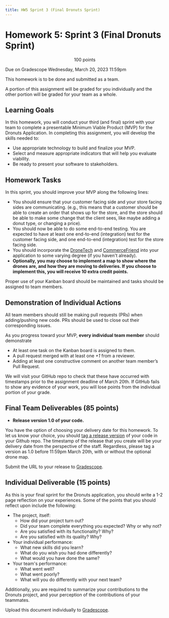 ```yaml
---
title: HW5 Sprint 3 (Final Dronuts Sprint)
---
```


# Homework 5: Sprint 3 (Final Dronuts Sprint)


<p style="text-align: center;">
100 points<br/>

Due on Gradescope Wednesday, March 20, 2023 11:59pm<br/>

This homework is to be done and submitted as a team.<br/>

A portion of this assignment will be graded for you individually and the other
portion will be graded for your team as a whole.<br/>
</p>

## Learning Goals

In this homework, you will conduct your third (and final) sprint with your team
to complete a presentable Minimum Viable Product (MVP) for the Dronuts
Application. In completing this assignment, you will develop the skills needed
to:

- Use appropriate technology to build and finalize your MVP.
- Select and measure appropriate indicators that will help you evaluate
  viability.
- Be ready to present your software to stakeholders.

## Homework Tasks

In this sprint, you should improve your MVP along the following lines:

- You should ensure that your customer facing side and your store facing sides
are communicating. (e.g., this means that a customer should be able to create an
order that shows up for the store, and the store should be able to make some
change that the client sees, like maybe adding a donut type, or changing a
price).
- You should now be able to do some end-to-end testing. You are expected to have
at least one end-to-end (integration) test for the customer facing side, and one
end-to-end (integration) test for the store facing side.
- You should incorporate the [DroneTech](https://cmu-17-356.github.io/project/drone_api/)
and [CommerceFriend](https://cmu-17-356.github.io/project/credit_api/) into your
application to some varying degree (if you haven't already).
- **Optionally, you may choose to implement a map to show where the drones are,
and how they are moving to deliveries. If you choose to implement this, you will
receive 10 extra credit points.**

Proper use of your Kanban board should be maintained and tasks should be
assigned to team members.

## Demonstration of Individual Actions

All team members should still be making pull requests (PRs) when adding/pushing
new code. PRs should be used to close out their corresponding issues.

As you progress toward your MVP, **every individual team member** should
demonstrate

- At least one task on the Kanban board is assigned to them.
- A pull request merged with at least one *+1* from a reviewer.
- Adding at least one constructive comment on another team member’s Pull Request.

We will visit your GitHub repo to check that these have occurred with timestamps
prior to the assignment deadline of March 20th. If GitHub fails to show any
evidence of your work, you will lose points from the individual portion of your
grade.

## Final Team Deliverables (85 points)

- **Release version 1.0 of your code.**

You have the option of choosing your delivery date for this homework.  To let us
know your choice, you should [tag a release version](https://docs.github.com/en/repositories/releasing-projects-on-github/managing-releases-in-a-repository)
of your code in your Github repo.  The timestamp of the release that you create
will be your delivery date from the perspective of the staff. Regardless, please
tag a version as 1.0 before 11:59pm March 20th, with or without the optional
drone map.

Submit the URL to your release to [Gradescope](https://www.gradescope.com/courses/704199/assignments/4163741).

## Individual Deliverable (15 points)

As this is your final sprint for the Dronuts application, you should write a 1-2
page reflection on your experiences. Some of the points that you should reflect
upon include the following:

- The project, itself:
    - How did your project turn out?
    - Did your team complete everything you expected? Why or why not?
    - Are you satisfied with its functionality? Why?
    - Are you satisfied with its quality? Why?
- Your individual performance:
    - What new skills did you learn?
    - What do you wish you had done differently?
    - What would you have done the same?
- Your team's performance:
    - What went well?
    - What went poorly?
    - What will you do differently with your next team?

Additionally, you are required to summarize your contributions to the Dronuts
project, and your perception of the contributions of your teammates.

Upload this document individually to [Gradescope](https://www.gradescope.com/courses/704199/assignments/4163812).
